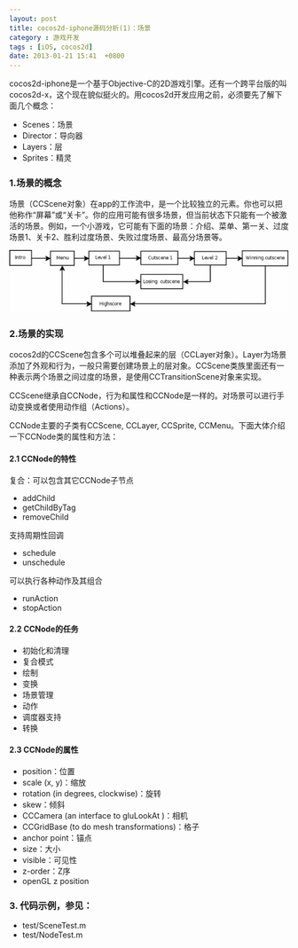 ```yaml
---
layout: post
title: cocos2d-iphone源码分析(1)：场景
category : 游戏开发
tags : [iOS, cocos2d]
date: 2013-01-21 15:41  +0800
---
```


cocos2d-iphone是一个基于Objective-C的2D游戏引擎。还有一个跨平台版的叫cocos2d-x，这个现在貌似挺火的。用cocos2d开发应用之前，必须要先了解下面几个概念：

* Scenes：场景  
* Director：导向器  
* Layers：层  
* Sprites：精灵  

### 1.场景的概念

场景（CCScene对象）在app的工作流中，是一个比较独立的元素。你也可以把他称作“屏幕”或“关卡”。你的应用可能有很多场景，但当前状态下只能有一个被激活的场景。例如，一个小游戏，它可能有下面的场景：介绍、菜单、第一关、过度场景1、关卡2、胜利过度场景、失败过度场景、最高分场景等。

![cocos2d](/assets/img/2013-01-21-1.jpg)

### 2.场景的实现

cocos2d的CCScene包含多个可以堆叠起来的层（CCLayer对象）。Layer为场景添加了外观和行为，一般只需要创建场景上的层对象。CCScene类族里面还有一种表示两个场景之间过度的场景，是使用CCTransitionScene对象来实现。

CCScene继承自CCNode，行为和属性和CCNode是一样的。对场景可以进行手动变换或者使用动作组（Actions）。

CCNode主要的子类有CCScene, CCLayer, CCSprite, CCMenu。下面大体介绍一下CCNode类的属性和方法：

#### 2.1 CCNode的特性

复合：可以包含其它CCNode子节点

* addChild
* getChildByTag
* removeChild

支持周期性回调

* schedule
* unschedule

可以执行各种动作及其组合

* runAction
* stopAction

#### 2.2 CCNode的任务

* 初始化和清理
* 复合模式
* 绘制
* 变换
* 场景管理
* 动作
* 调度器支持
* 转换

#### 2.3 CCNode的属性

* position：位置
* scale (x, y)：缩放
* rotation (in degrees, clockwise)：旋转
* skew：倾斜
* CCCamera (an interface to gluLookAt )：相机
* CCGridBase (to do mesh transformations)：格子
* anchor point：锚点
* size：大小
* visible：可见性
* z-order：Z序
* openGL z position

### 3. 代码示例，参见：

* test/SceneTest.m
* test/NodeTest.m
